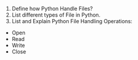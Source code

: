 1. Define how Python Handle Files?
2. List different types of File in Python.
3. List and Explain Python File Handling Operations:
- Open
- Read
- Write
- Close